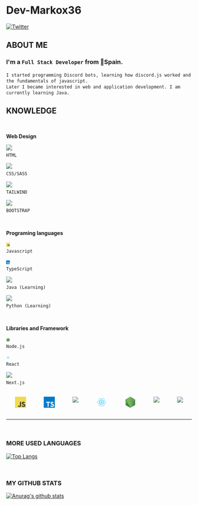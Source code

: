 # Dev-Markox36
<!-- [![Youtube](https://img.shields.io/youtube/channel/subscribers/UCbdd2TLVH7DZ28Dap3a-E3A?style=for-the-badge)](https://www.youtube.com/channel/UCbdd2TLVH7DZ28Dap3a-E3A)
[![Mi Discord](https://img.shields.io/discord/564535543124328459?color=7289da&logo=discord&style=for-the-badge)](https://discord.gg/A8U2mn2dTB) -->
[![Twitter](https://img.shields.io/twitter/follow/dev_markox36?logo=twitter&style=for-the-badge)](https://twitter.com/dev_markox36)



## ABOUT ME

### I'm a `Full Stack Developer` from 📍Spain.
```
I started programming Discord bots, learning how discord.js worked and the fundamentals of javascript.
Later I became interested in web and application development. I am currently learning Java.  
```
## KNOWLEDGE

<br>

**Web Design**

<code><img height="10" src="https://imgur.com/iCuibxU.png"> HTML</code> 

<code><img height="10" src="https://cdn.pixabay.com/photo/2017/08/05/11/16/logo-2582747_1280.png"> CSS/SASS </code> 

<code><img height="10" src="https://upload.wikimedia.org/wikipedia/commons/thumb/d/d5/Tailwind_CSS_Logo.svg/2048px-Tailwind_CSS_Logo.svg.png"> TAILWIND </code>

<code><img height="10" src="https://brandslogos.com/wp-content/uploads/thumbs/bootstrap-logo-vector.svg"> BOOTSTRAP </code> 

<br>

**Programing languages**

<code><img height="10" src="https://raw.githubusercontent.com/github/explore/80688e429a7d4ef2fca1e82350fe8e3517d3494d/topics/javascript/javascript.png"> Javascript</code> 

<code><img height="10" src="https://raw.githubusercontent.com/github/explore/80688e429a7d4ef2fca1e82350fe8e3517d3494d/topics/typescript/typescript.png"> TypeScript</code> 

<code><img height="10" src="https://rodanava.neocities.org/proyectofinal/imagenes/java.jpg"> Java (Learning) </code>

<code><img height="10" src="https://upload.wikimedia.org/wikipedia/commons/thumb/c/c3/Python-logo-notext.svg/768px-Python-logo-notext.svg.png"> Python (Learning) </code>

<br>

**Libraries and Framework**

<code><img height="10" src="https://raw.githubusercontent.com/github/explore/80688e429a7d4ef2fca1e82350fe8e3517d3494d/topics/nodejs/nodejs.png"> Node.js</code>  

<code><img height="10" src="https://raw.githubusercontent.com/github/explore/80688e429a7d4ef2fca1e82350fe8e3517d3494d/topics/react/react.png"> React</code>

<code><img height="10" src="https://cdn.auth0.com/blog/logos/nextjs-logo.png"> Next.js</code>  

<br>

<div style="display: flex; justify-content: space-around;">
<img height="30" src="https://raw.githubusercontent.com/github/explore/80688e429a7d4ef2fca1e82350fe8e3517d3494d/topics/javascript/javascript.png">

<img height="30" src="https://raw.githubusercontent.com/github/explore/80688e429a7d4ef2fca1e82350fe8e3517d3494d/topics/typescript/typescript.png">

<img height="30" src="https://rodanava.neocities.org/proyectofinal/imagenes/java.jpg">

<img height="30" src="https://raw.githubusercontent.com/github/explore/80688e429a7d4ef2fca1e82350fe8e3517d3494d/topics/react/react.png">

<img height="30" src="https://raw.githubusercontent.com/github/explore/80688e429a7d4ef2fca1e82350fe8e3517d3494d/topics/nodejs/nodejs.png">

<img height="30" src="https://res.cloudinary.com/escuela-frontend/image/upload/v1624399800/tags/nextjs.png">

<img height="30" src="https://upload.wikimedia.org/wikipedia/commons/thumb/9/91/Electron_Software_Framework_Logo.svg/1200px-Electron_Software_Framework_Logo.svg.png">
</div>

<br />

--- 

<br />

### MORE USED LANGUAGES

[![Top Langs](https://github-readme-stats.vercel.app/api/top-langs/?username=Dev-Markox36&theme=dark&layout=compact)](https://github.com/Dev-Markox36)

<br />

### MY GITHUB STATS

[![Anurag's github stats](https://github-readme-stats.vercel.app/api?username=Dev-Markox36&count_private=true&theme=dark&locale=es&include_all_commits=true&show_icons=true&hide=prs,contribs)](https://github.com/Dev-Markox36)
